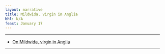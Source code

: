 ```yaml
---
layout: narrative
title: Mildwida, virgin in Anglia
bhl: N/A
feast: January 17
---
```


---

- [On Mildwida, virgin in Anglia](https://cjkoepke1.github.io/latin-hagiography/texts/de-mildwida/)

---
